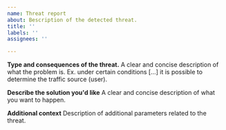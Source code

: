 ```yaml
---
name: Threat report
about: Вescription of the detected threat.
title: ''
labels: ''
assignees: ''

---
```


**Type and consequences of the threat.**
A clear and concise description of what the problem is. Ex. under certain conditions [...] it is possible to determine the traffic source (user).

**Describe the solution you'd like**
A clear and concise description of what you want to happen.

**Additional context**
Description of additional parameters related to the threat.

